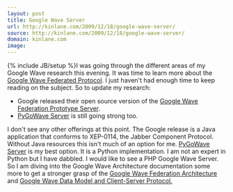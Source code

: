 ```yaml
---
layout: post
title: Google Wave Server
url: http://kinlane.com/2009/12/18/google-wave-server/
source: http://kinlane.com/2009/12/18/google-wave-server/
domain: kinlane.com
image: 
---
```

{% include JB/setup %}I was going through the different areas of my Google Wave research this evening. It was time to learn more about the <a href="http://www.waveprotocol.org/">Google Wave Federated Protocol</a>. I just haven't had enough time to keep reading on the subject. So to update my research:
<ul class="mainlist">
     <li>Google released their open source version of the <a href="http://code.google.com/p/wave-protocol/wiki/Installation">Google Wave Federation Prototype Server</a>.
     </li>
     <li>
          <a href="http://code.google.com/p/pygowave-server/">PyGoWave Server</a> is still going strong too.
     </li>
</ul>I don't see any other offerings at this point. The Google release is a Java application that conforms to XEP-0114, the Jabber Component Protocol. Without Java resources this isn't much of an option for me. <a href="http://code.google.com/p/pygowave-server/">PyGoWave Server</a> is my best option. It is a Python implementation. I am not an expert in Python but I have dabbled. I would like to see a PHP Google Wave Server. So I am diving into the Google Wave Architecture documentation some more to get a stronger grasp of the <a href="http://www.waveprotocol.org/whitepapers/google-wave-architecture">Google Wave Federation Architecture</a> and <a class="c1" href="http://www.waveprotocol.org/whitepapers/internal-client-server-protocol">Google Wave Data Model and Client-Server Protocol.</a>